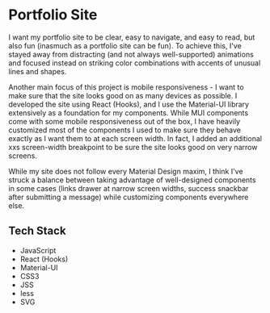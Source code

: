 # Portfolio Site

I want my portfolio site to be clear, easy to navigate, and easy to read, but also fun (inasmuch as a portfolio site can be fun). To achieve this, I've stayed away from distracting (and not always well-supported) animations and focused instead on striking color combinations with accents of unusual lines and shapes.

Another main focus of this project is mobile responsiveness - I want to make sure that the site looks good on as many devices as possible. I developed the site using React (Hooks), and I use the Material-UI library extensively as a foundation for my components. While MUI components come with some mobile responsiveness out of the box, I have heavily customized most of the components I used to make sure they behave exactly as I want them to at each screen width. In fact, I added an additional xxs screen-width breakpoint to be sure the site looks good on very narrow screens.

While my site does not follow every Material Design maxim, I think I've struck a balance between taking advantage of well-designed components in some cases (links drawer at narrow screen widths, success snackbar after submitting a message) while customizing components everywhere else.

## Tech Stack

- JavaScript
- React (Hooks)
- Material-UI
- CSS3
- JSS
- less
- SVG

